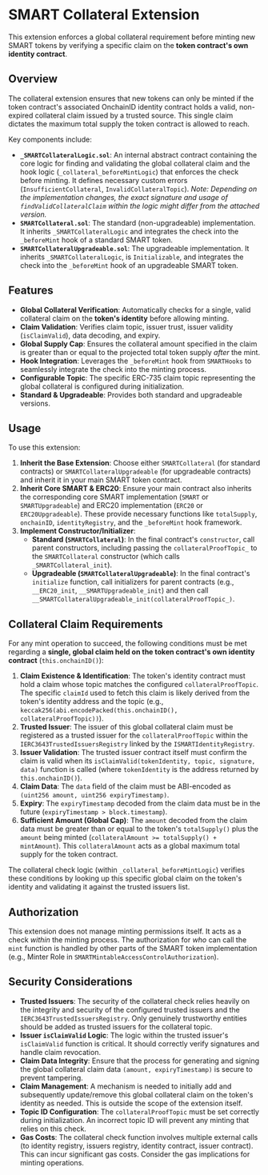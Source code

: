# SMART Collateral Extension

This extension enforces a global collateral requirement before minting new SMART tokens by verifying a specific claim on the **token contract's own identity contract**.

## Overview

The collateral extension ensures that new tokens can only be minted if the token contract's associated OnchainID identity contract holds a valid, non-expired collateral claim issued by a trusted source. This single claim dictates the maximum total supply the token contract is allowed to reach.

Key components include:

- **`_SMARTCollateralLogic.sol`**: An internal abstract contract containing the core logic for finding and validating the global collateral claim and the hook logic (`_collateral_beforeMintLogic`) that enforces the check before minting. It defines necessary custom errors (`InsufficientCollateral`, `InvalidCollateralTopic`). *Note: Depending on the implementation changes, the exact signature and usage of `findValidCollateralClaim` within the logic might differ from the attached version.*
- **`SMARTCollateral.sol`**: The standard (non-upgradeable) implementation. It inherits `_SMARTCollateralLogic` and integrates the check into the `_beforeMint` hook of a standard SMART token.
- **`SMARTCollateralUpgradeable.sol`**: The upgradeable implementation. It inherits `_SMARTCollateralLogic`, is `Initializable`, and integrates the check into the `_beforeMint` hook of an upgradeable SMART token.

## Features

- **Global Collateral Verification**: Automatically checks for a single, valid collateral claim on the **token's identity** before allowing minting.
- **Claim Validation**: Verifies claim topic, issuer trust, issuer validity (`isClaimValid`), data decoding, and expiry.
- **Global Supply Cap**: Ensures the collateral amount specified in the claim is greater than or equal to the projected total token supply *after* the mint.
- **Hook Integration**: Leverages the `_beforeMint` hook from `SMARTHooks` to seamlessly integrate the check into the minting process.
- **Configurable Topic**: The specific ERC-735 claim topic representing the global collateral is configured during initialization.
- **Standard & Upgradeable**: Provides both standard and upgradeable versions.

## Usage

To use this extension:

1. **Inherit the Base Extension**: Choose either `SMARTCollateral` (for standard contracts) or `SMARTCollateralUpgradeable` (for upgradeable contracts) and inherit it in your main SMART token contract.
2. **Inherit Core SMART & ERC20**: Ensure your main contract also inherits the corresponding core SMART implementation (`SMART` or `SMARTUpgradeable`) and ERC20 implementation (`ERC20` or `ERC20Upgradeable`). These provide necessary functions like `totalSupply`, `onchainID`, `identityRegistry`, and the `_beforeMint` hook framework.
3. **Implement Constructor/Initializer**:
    - **Standard (`SMARTCollateral`)**: In the final contract's `constructor`, call parent constructors, including passing the `collateralProofTopic_` to the `SMARTCollateral` constructor (which calls `_SMARTCollateral_init`).
    - **Upgradeable (`SMARTCollateralUpgradeable`)**: In the final contract's `initialize` function, call initializers for parent contracts (e.g., `__ERC20_init`, `__SMARTUpgradeable_init`) and then call `__SMARTCollateralUpgradeable_init(collateralProofTopic_)`.

## Collateral Claim Requirements

For any mint operation to succeed, the following conditions must be met regarding a **single, global claim held on the token contract's own identity contract** (`this.onchainID()`):

1. **Claim Existence & Identification**: The token's identity contract must hold a claim whose topic matches the configured `collateralProofTopic`. The specific `claimId` used to fetch this claim is likely derived from the token's identity address and the topic (e.g., `keccak256(abi.encodePacked(this.onchainID(), collateralProofTopic))`).
2. **Trusted Issuer**: The issuer of this global collateral claim must be registered as a trusted issuer for the `collateralProofTopic` within the `IERC3643TrustedIssuersRegistry` linked by the `ISMARTIdentityRegistry`.
3. **Issuer Validation**: The trusted issuer contract itself must confirm the claim is valid when its `isClaimValid(tokenIdentity, topic, signature, data)` function is called (where `tokenIdentity` is the address returned by `this.onchainID()`).
4. **Claim Data**: The `data` field of the claim must be ABI-encoded as `(uint256 amount, uint256 expiryTimestamp)`.
5. **Expiry**: The `expiryTimestamp` decoded from the claim data must be in the future (`expiryTimestamp > block.timestamp`).
6. **Sufficient Amount (Global Cap)**: The `amount` decoded from the claim data must be greater than or equal to the token's `totalSupply()` plus the `amount` being minted (`collateralAmount >= totalSupply() + mintAmount`). This `collateralAmount` acts as a global maximum total supply for the token contract.

The collateral check logic (within `_collateral_beforeMintLogic`) verifies these conditions by looking up this specific global claim on the token's identity and validating it against the trusted issuers list.

## Authorization

This extension does not manage minting permissions itself. It acts as a check *within* the minting process. The authorization for *who* can call the `mint` function is handled by other parts of the SMART token implementation (e.g., Minter Role in `SMARTMintableAccessControlAuthorization`).

## Security Considerations

- **Trusted Issuers**: The security of the collateral check relies heavily on the integrity and security of the configured trusted issuers and the `IERC3643TrustedIssuersRegistry`. Only genuinely trustworthy entities should be added as trusted issuers for the collateral topic.
- **Issuer `isClaimValid` Logic**: The logic within the trusted issuer's `isClaimValid` function is critical. It should correctly verify signatures and handle claim revocation.
- **Claim Data Integrity**: Ensure that the process for generating and signing the global collateral claim data `(amount, expiryTimestamp)` is secure to prevent tampering.
- **Claim Management**: A mechanism is needed to initially add and subsequently update/remove this global collateral claim on the token's identity as needed. This is outside the scope of the extension itself.
- **Topic ID Configuration**: The `collateralProofTopic` must be set correctly during initialization. An incorrect topic ID will prevent any minting that relies on this check.
- **Gas Costs**: The collateral check function involves multiple external calls (to identity registry, issuers registry, identity contract, issuer contract). This can incur significant gas costs. Consider the gas implications for minting operations.
